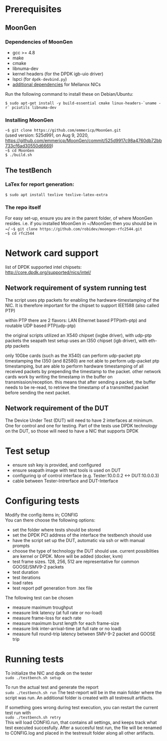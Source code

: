 

# Prerequisites #

## MoonGen 

### Dependencies of MoonGen

* gcc >= 4.8
* make
* cmake
* libnuma-dev
* kernel headers (for the DPDK igb-uio driver)
* lspci (for `dpdk-devbind.py`)
* [additional dependencies](https://github.com/libmoon/libmoon/blob/master/install-mlx.md) for Mellanox NICs

Run the following command to install these on Debian/Ubuntu:  

```
$ sudo apt-get install -y build-essential cmake linux-headers-`uname -r` pciutils libnuma-dev
```


### Installing MoonGen

`~$ git clone https://github.com/emmericp/MoonGen.git`  
(used version: 525d991, on Aug 9, 2020, https://github.com/emmericp/MoonGen/commit/525d9917c98a4760db72bb733cf6ad30550d6669)  
`~$ cd MoonGen`  
`$ ./build.sh`  

## The testBench

### LaTex for report generation:
`$ sudo apt install texlive texlive-latex-extra`  

### The repo itself
For easy set-up, ensure you are in the parent folder, of where MoonGen resides. i.e. if you installed MoonGen in ~/MoonGen then you should be in ~/
`~$ git clone https://github.com/robidev/moongen-rfc2544.git`  
`~$ cd rfc2544`

# Network card support #

list of DPDK supported intel chipsets:  
http://core.dpdk.org/supported/nics/intel/  


## Network requirement of system running test

The script uses ptp packets for enabling the hardware-timestamping of the NIC.
It is therefore important for the chipset to support IEE1588 (also called PTP)

within PTP there are 2 flavors: LAN Ethernet based PTP(eth-ptp) and routable UDP based PTP(udp-ptp)

the original scripts utilized an X540 chipset (ixgbe driver), with udp-ptp packets
the seapath test setup uses an I350 chipset (igb driver), with eth-ptp packets

only 10Gbe cards (such as the X540) can perform udp-packet ptp timestamping
the I350 (and 82580) are not able to perform udp-packet ptp timestamping, 
but are able to perform hardware timestamping of all received packets by prepending the timestamp to the packet.
other network cards work by writing the timestamp in the buffer on transmission/reception.
this means that after sending a packet, the buffer needs to be re-read, 
to retrieve the timestamp of a transmitted packet before sending the next packet.


## Network requirement of the DUT

The Device Under Test (DUT) will need to have 2 interfaces at minimum. One for control and one for testing.
Part of the tests use DPDK technology on the DUT, so those will need to have a NIC that supports DPDK


# Test setup #

- ensure ssh key is provided, and configured
- ensure seapath image with test tools is used on DUT
- configuring ip of control interface (e.g. Tester:10.0.0.2 <-> DUT:10.0.0.3)
- cable between Tester-Intrerface and DUT-Interface

# Configuring tests #

Modify the config items in; CONFIG  
You can there choose the following options:
- set the folder where tests should be stored
- set the DPDK PCI address of the interface the testbench should use
- have the script set up the DUT, automatic via ssh or with manual prompts
- choose the type of technology the DUT should use. current possiblities are kernel or DPDK. More will be added (docker, kvm)
- test frame sizes. 128, 256, 512 are representative for common GOOSE/SMV9-2 packets
- test duration
- test iterations
- load rates
- test report pdf generation from .tex file

The following test can be chosen
- measure maximum troughput
- measure link latency (at full rate or no-load)
- measure frame-loss for each rate
- measure maximum burst length for each frame-size
- measure link inter-arrival-time (at full rate or no load)
- measure full round-trip latency between SMV-9-2 packet and GOOSE trip

# Running tests #

To initialize the NIC and dpdk on the tester  
`sudo ./testbench.sh setup`

To run the actual test and generate the report  
`sudo ./testbench.sh run`
The test-report will be in the main folder where the script was run.
An additional folder is created with all testresult artifacts.

If something goes wrong during test execution, you can restart the current test run with  
`sudo ./testbench.sh retry`  
This will load CONFIG.run, that contains all settings, and keeps track what test executed succesfully.
After a succesful test run, the file will be renamed to CONFIG.log and placed in the testresult folder along all other artifacts.


